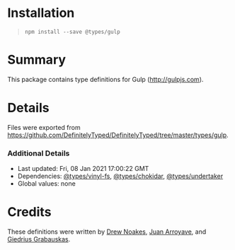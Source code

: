 # Installation
> `npm install --save @types/gulp`

# Summary
This package contains type definitions for Gulp (http://gulpjs.com).

# Details
Files were exported from https://github.com/DefinitelyTyped/DefinitelyTyped/tree/master/types/gulp.

### Additional Details
 * Last updated: Fri, 08 Jan 2021 17:00:22 GMT
 * Dependencies: [@types/vinyl-fs](https://npmjs.com/package/@types/vinyl-fs), [@types/chokidar](https://npmjs.com/package/@types/chokidar), [@types/undertaker](https://npmjs.com/package/@types/undertaker)
 * Global values: none

# Credits
These definitions were written by [Drew Noakes](https://drewnoakes.com), [Juan Arroyave](http://jarroyave.co), and [Giedrius Grabauskas](https://github.com/GiedriusGrabauskas).
